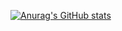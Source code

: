 [![Anurag's GitHub stats](https://github-readme-stats.vercel.app/api?username=Shyrx&count_private=true&show_icons=true&theme=tokyonight)](https://github.com/anuraghazra/github-readme-stats)
